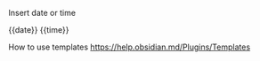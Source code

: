 Insert date or time

{{date}}
{{time}}


How to use templates https://help.obsidian.md/Plugins/Templates